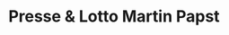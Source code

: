 ---
title: "Presse & Lotto Martin Papst"
url: /werder-havel/presse-und-lotto-martin-papst/
shop: Zeitungen
---